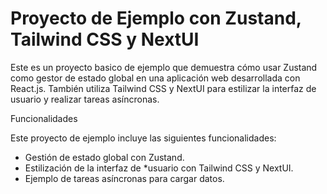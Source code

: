 # Proyecto de Ejemplo con Zustand, Tailwind CSS y NextUI

Este es un proyecto basico de ejemplo que demuestra cómo usar Zustand como gestor de estado global en una aplicación web desarrollada con React.js. También utiliza Tailwind CSS y NextUI para estilizar la interfaz de usuario y realizar tareas asíncronas.

Funcionalidades

Este proyecto de ejemplo incluye las siguientes funcionalidades:

* Gestión de estado global con Zustand.
* Estilización de la interfaz de *usuario con Tailwind CSS y NextUI.
* Ejemplo de tareas asíncronas para cargar datos.